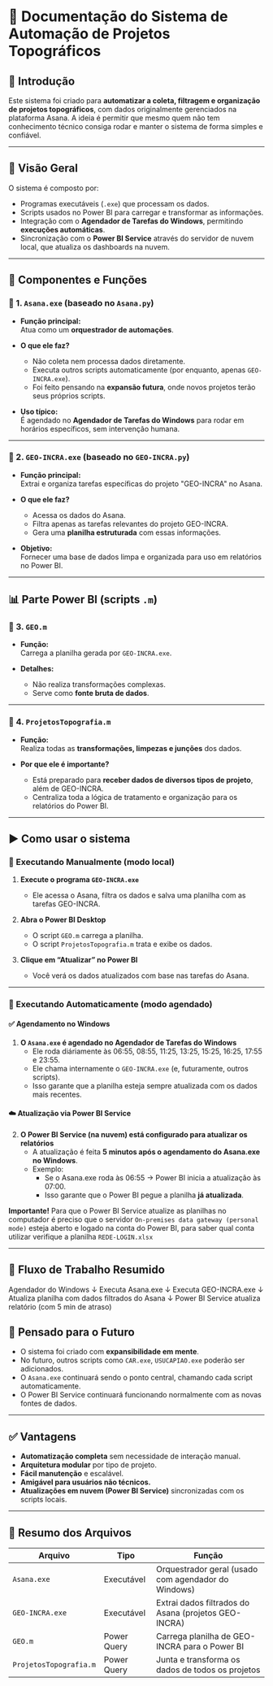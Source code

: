 # 📘 Documentação do Sistema de Automação de Projetos Topográficos

## 👋 Introdução

Este sistema foi criado para **automatizar a coleta, filtragem e organização de projetos topográficos**, com dados originalmente gerenciados na plataforma Asana. A ideia é permitir que mesmo quem não tem conhecimento técnico consiga rodar e manter o sistema de forma simples e confiável.

---

## 🧠 Visão Geral

O sistema é composto por:

- Programas executáveis (`.exe`) que processam os dados.
- Scripts usados no Power BI para carregar e transformar as informações.
- Integração com o **Agendador de Tarefas do Windows**, permitindo **execuções automáticas**.
- Sincronização com o **Power BI Service** através do servidor de nuvem local,  que atualiza os dashboards na nuvem.

---

## 🔧 Componentes e Funções

### 🔹 1. `Asana.exe` (baseado no `Asana.py`)

- **Função principal:**  
  Atua como um **orquestrador de automações**.

- **O que ele faz?**
  - Não coleta nem processa dados diretamente.
  - Executa outros scripts automaticamente (por enquanto, apenas `GEO-INCRA.exe`).
  - Foi feito pensando na **expansão futura**, onde novos projetos terão seus próprios scripts.

- **Uso típico:**  
  É agendado no **Agendador de Tarefas do Windows** para rodar em horários específicos, sem intervenção humana.

---

### 🔹 2. `GEO-INCRA.exe` (baseado no `GEO-INCRA.py`)

- **Função principal:**  
  Extrai e organiza tarefas específicas do projeto "GEO-INCRA" no Asana.

- **O que ele faz?**
  - Acessa os dados do Asana.
  - Filtra apenas as tarefas relevantes do projeto GEO-INCRA.
  - Gera uma **planilha estruturada** com essas informações.

- **Objetivo:**  
  Fornecer uma base de dados limpa e organizada para uso em relatórios no Power BI.

---

## 📊 Parte Power BI (scripts `.m`)

### 🔸 3. `GEO.m`

- **Função:**  
  Carrega a planilha gerada por `GEO-INCRA.exe`.

- **Detalhes:**
  - Não realiza transformações complexas.
  - Serve como **fonte bruta de dados**.

---

### 🔸 4. `ProjetosTopografia.m`

- **Função:**  
  Realiza todas as **transformações, limpezas e junções** dos dados.

- **Por que ele é importante?**
  - Está preparado para **receber dados de diversos tipos de projeto**, além de GEO-INCRA.
  - Centraliza toda a lógica de tratamento e organização para os relatórios do Power BI.

---

## ▶️ Como usar o sistema

### 🔹 Executando Manualmente (modo local)

1. **Execute o programa `GEO-INCRA.exe`**
   - Ele acessa o Asana, filtra os dados e salva uma planilha com as tarefas GEO-INCRA.

2. **Abra o Power BI Desktop**
   - O script `GEO.m` carrega a planilha.
   - O script `ProjetosTopografia.m` trata e exibe os dados.

3. **Clique em “Atualizar” no Power BI**
   - Você verá os dados atualizados com base nas tarefas do Asana.

---

### 🔹 Executando Automaticamente (modo agendado)

#### ✅ Agendamento no Windows

1. **O `Asana.exe` é agendado no Agendador de Tarefas do Windows**
   - Ele roda diáriamente  às 06:55, 08:55, 11:25, 13:25, 15:25, 16:25, 17:55 e 23:55.
   - Ele chama internamente o `GEO-INCRA.exe` (e, futuramente, outros scripts).
   - Isso garante que a planilha esteja sempre atualizada com os dados mais recentes.

#### ☁️ Atualização via Power BI Service

2. **O Power BI Service (na nuvem) está configurado para atualizar os relatórios**
   - A atualização é feita **5 minutos após o agendamento do Asana.exe no Windows**.
   - Exemplo:
     - Se o Asana.exe roda às 06:55 → Power BI inicia a atualização às 07:00.
     - Isso garante que o Power BI pegue a planilha **já atualizada**.

**Importante!** Para que o Power BI Service atualize as planilhas no computador é preciso que o servidor `On-premises data gateway (personal mode)` esteja aberto e logado na conta do Power BI, para saber qual conta utilizar verifique a planilha `REDE-LOGIN.xlsx`

---

## 🧩 Fluxo de Trabalho Resumido

Agendador do Windows ↓ Executa Asana.exe ↓ Executa GEO-INCRA.exe ↓ Atualiza planilha com dados filtrados do Asana ↓ Power BI Service atualiza relatório (com 5 min de atraso)

## 🔮 Pensado para o Futuro

- O sistema foi criado com **expansibilidade em mente**.
- No futuro, outros scripts como `CAR.exe`, `USUCAPIAO.exe` poderão ser adicionados.
- O `Asana.exe` continuará sendo o ponto central, chamando cada script automaticamente.
- O Power BI Service continuará funcionando normalmente com as novas fontes de dados.

---


## ✅ Vantagens

- **Automatização completa** sem necessidade de interação manual.
- **Arquitetura modular** por tipo de projeto.
- **Fácil manutenção** e escalável.
- **Amigável para usuários não técnicos.**
- **Atualizações em nuvem (Power BI Service)** sincronizadas com os scripts locais.

---


## 📎 Resumo dos Arquivos

| Arquivo                 | Tipo         | Função                                                                 |
|------------------------|--------------|------------------------------------------------------------------------|
| `Asana.exe`            | Executável   | Orquestrador geral (usado com agendador do Windows)                   |
| `GEO-INCRA.exe`        | Executável   | Extrai dados filtrados do Asana (projetos GEO-INCRA)                  |
| `GEO.m`                | Power Query  | Carrega planilha de GEO-INCRA para o Power BI                         |
| `ProjetosTopografia.m` | Power Query  | Junta e transforma os dados de todos os projetos                      |